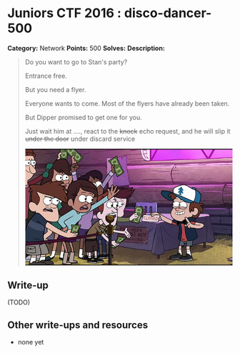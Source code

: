# Juniors CTF 2016 : disco-dancer-500

**Category:** Network
**Points:** 500
**Solves:**
**Description:**

> Do you want to go to Stan's party?
>
> Entrance free.
>
> But you need a flyer.
>
> Everyone wants to come. Most of the flyers have already been taken.
>
> But Dipper promised to get one for you.
>
> Just wait him at ...., react to the ~~knock~~ echo request, and he will slip it ~~under the door~~ under discard service
>
> ![Description Image](disco-dancer-desc-0.jpg)

## Write-up

(TODO)

## Other write-ups and resources

* none yet
